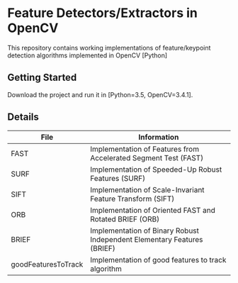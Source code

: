 # Feature Detectors/Extractors in OpenCV 
This repository contains working implementations of feature/keypoint detection algorithms implemented in OpenCV [Python]
## Getting Started
Download the project and run it in [Python=3.5, OpenCV=3.4.1].
## Details
| File | Information |
|-------|------------|
| FAST | Implementation of Features from Accelerated Segment Test (FAST) | 
| SURF | Implementation of Speeded-Up Robust Features (SURF) | 
| SIFT | Implementation of Scale-Invariant Feature Transform (SIFT) | 
| ORB | Implementation of Oriented FAST and Rotated BRIEF (ORB) | 
| BRIEF | Implementation of Binary Robust Independent Elementary Features (BRIEF) | 
| goodFeaturesToTrack | Implementation of good features to track algorithm  | 
